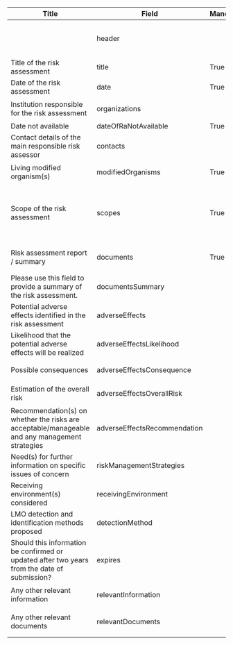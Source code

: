 <table class="schema-table" style="table-layout: fixed; width: 100%;">
  <thead>
    <tr>
      <th>Title</th>
      <th>Field</th>
      <th>Mandatory</th>
      <th>Type</th>
      <th>Example</th>
    </tr>
  </thead>
  <tbody>
    <tr>
      <td></td>
      <td>header</td>
      <td></td>
      <td>Eheader</td>
      <td><code>{ "identifier": "AEEE68E4-549B-5572-D335-209CAF8D621A", "schema": "independentRiskAssessment", "languages": [ "en" ] }</code></td>
    </tr>
    <tr>
      <td>Title of the risk assessment</td>
      <td>title</td>
      <td>True</td>
      <td>lstring</td>
      <td><code>{ "en": "Test TItle" }</code></td>
    </tr>
    <tr>
      <td>Date of the risk assessment</td>
      <td>date</td>
      <td>True</td>
      <td>DateTime</td>
      <td><code>2024-10-09</code></td>
    </tr>
    <tr>
      <td>Institution responsible for the risk assessment</td>
      <td>organizations</td>
      <td></td>
      <td>Ereference[]</td>
      <td><code>[ { "identifier": "04139A35-1F8B-FC94-45D6-4F3AD7675685@1" } ]</code></td>
    </tr>
    <tr>
      <td>Date not available</td>
      <td>dateOfRaNotAvailable</td>
      <td>True</td>
      <td>bool</td>
      <td><code>FALSE</code></td>
    </tr>
    <tr>
      <td>Contact details of the main responsible risk assessor</td>
      <td>contacts</td>
      <td></td>
      <td>Ereference[]</td>
      <td><code>[ { "identifier": "3CBDA8AA-4A16-CA5C-D405-7F4E865A60AA@1" } ]</code></td>
    </tr>
    <tr>
      <td>Living modified organism(s)</td>
      <td>modifiedOrganisms</td>
      <td>True</td>
      <td>Ereference[]</td>
      <td><code>[ { "identifier": "1E027990-5D44-F3AF-75E3-715B60BFD3CD@8" } ]</code></td>
    </tr>
    <tr>
      <td>Scope of the risk assessment</td>
      <td>scopes</td>
      <td>True</td>
      <td>Eterm[]</td>
      <td><code>[ { "identifier": "D6B59E8A-D82C-4516-917A-A745ACDA5931" }, { "identifier": "015737FC-ABC2-460C-A099-06A1B01E649A" }, { "identifier": "BEBF757E-E3CC-4913-8D9F-2D165CD63ECE" } ]</code></td>
    </tr>
    <tr>
      <td>Risk assessment report / summary</td>
      <td>documents</td>
      <td>True</td>
      <td>Elink[]</td>
      <td><code>[ { "url": "https://www.google.com", "name": "Google", "language": "en" } ]</code></td>
    </tr>
    <tr>
      <td>Please use this field to provide a summary of the risk assessment.</td>
      <td>documentsSummary</td>
      <td></td>
      <td>lstring</td>
      <td><code>{ "en": "<div><!--block-->Test field</div>" }</code></td>
    </tr>
    <tr>
      <td>Potential adverse effects identified in the risk assessment</td>
      <td>adverseEffects</td>
      <td></td>
      <td>lstring</td>
      <td><code>{ "en": "<div><!--block-->Test information</div>" }</code></td>
    </tr>
    <tr>
      <td>Likelihood that the potential adverse effects will be realized</td>
      <td>adverseEffectsLikelihood</td>
      <td></td>
      <td>lstring</td>
      <td><code>{ "en": "<div><!--block-->Test information</div>" }</code></td>
    </tr>
    <tr>
      <td>Possible consequences</td>
      <td>adverseEffectsConsequence</td>
      <td></td>
      <td>lstring</td>
      <td><code>{ "en": "<div><!--block-->Test information</div>" }</code></td>
    </tr>
    <tr>
      <td>Estimation of the overall risk</td>
      <td>adverseEffectsOverallRisk</td>
      <td></td>
      <td>lstring</td>
      <td><code>{ "en": "<div><!--block-->Test information</div>" }</code></td>
    </tr>
    <tr>
      <td>Recommendation(s) on whether the risks are acceptable/manageable and any management strategies</td>
      <td>adverseEffectsRecommendation</td>
      <td></td>
      <td>lstring</td>
      <td><code>{ "en": "<div><!--block-->Test information</div>" }</code></td>
    </tr>
    <tr>
      <td>Need(s) for further information on specific issues of concern</td>
      <td>riskManagementStrategies</td>
      <td></td>
      <td>lstring</td>
      <td><code>{ "en": "<div><!--block-->Test information</div>" }</code></td>
    </tr>
    <tr>
      <td>Receiving environment(s) considered</td>
      <td>receivingEnvironment</td>
      <td></td>
      <td>lstring</td>
      <td><code>{ "en": "<div><!--block-->Test information</div>" }</code></td>
    </tr>
    <tr>
      <td>LMO detection and identification methods proposed</td>
      <td>detectionMethod</td>
      <td></td>
      <td>lstring</td>
      <td><code>{ "en": "<div><!--block-->Test information</div>" }</code></td>
    </tr>
    <tr>
      <td>Should this information be confirmed or updated after two years from the date of submission?</td>
      <td>expires</td>
      <td></td>
      <td>bool</td>
      <td><code>True</code></td>
    </tr>
    <tr>
      <td>Any other relevant information</td>
      <td>relevantInformation</td>
      <td></td>
      <td>lstring</td>
      <td><code>{ "en": "<div><!--block-->Test information</div>" }</code></td>
    </tr>
    <tr>
      <td>Any other relevant documents</td>
      <td>relevantDocuments</td>
      <td></td>
      <td>Elink[]</td>
      <td><code>[ { "url": "https://www.google.com", "name": "Google", "language": "en" } ]</code></td>
    </tr>
  </tbody>
</table>
